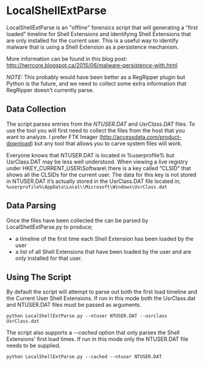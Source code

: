 # LocalShellExtParse #
LocalShellExtParse is an "offline" forensics script that will generating a “first loaded” timeline for Shell Extensions and identifying Shell Extensions that are only installed for the current user. This is a useful way to identify malware that is using a Shell Extension as a persistence mechanism.

More information can be found in this blog post: http://herrcore.blogspot.ca/2015/06/malware-persistence-with.html

_NOTE:_ This probably would have been better as a RegRipper plugin but Python is the future, and we need to collect some extra information that RegRipper doesn’t currently parse.

## Data Collection ##
The script parses entries from the *NTUSER.DAT* and *UsrClass.DAT* files. To use the tool you will first need to collect the files from the host that you want to analyze. I prefer FTK Imager (http://accessdata.com/product-download) but any tool that allows you to carve system files will work.

Everyone knows that NTUSER.DAT is located in %userprofile% but UsrClass.DAT may be less well understood. When viewing a live registry under HKEY_CURRENT_USER\Software\ there is a key called “CLSID” that shows all the CLSIDs for the current user. The data for this key is not stored in NTUSER.DAT it’s actually stored in the UsrClass.DAT file located in; `%userprofile%\AppData\Local\\Microsoft\Windows\UsrClass.dat`

## Data Parsing ##
Once the files have been collected the can be parsed by LocalShellExtParse.py to produce;  
* a timeline of the first time each Shell Extension has been loaded by the user 
* a list of all Shell Extensions that have been loaded by the user and are only installed for that user.

## Using The Script ##
By default the script will attempt to parse out both the first load timeline and the Current User Shell Extensions. If run in this mode both the UsrClass.dat and NTUSER.DAT files must be passed as arguments.

`python LocalShellExtParse.py --ntuser NTUSER.DAT --usrclass UsrClass.dat`

The script also supports a *--cached* option that only parses the Shell Extensions' first load times. If run in this mode only the NTUSER.DAT file needs to be supplied.

`python LocalShellExtParse.py --cached --ntuser NTUSER.DAT`

